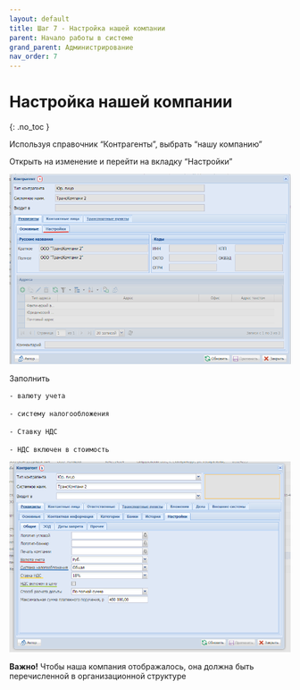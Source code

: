 ```yaml
---
layout: default
title: Шаг 7 - Настройка нашей компании
parent: Начало работы в системе
grand_parent: Администрирование
nav_order: 7
---
```


# Настройка нашей компании
{: .no_toc }

Используя справочник “Контрагенты”,
выбрать “нашу компанию”

Открыть на изменение и перейти на вкладку “Настройки”

![](../../assets/images/step7.png)

Заполнить

    - валюту учета

    - систему налогообложения

    - Ставку НДС

    - НДС включен в стоимость

![](../../assets/images/step71.png)

**Важно!** Чтобы наша компания отображалось, она должна быть перечисленной в организационной структуре
